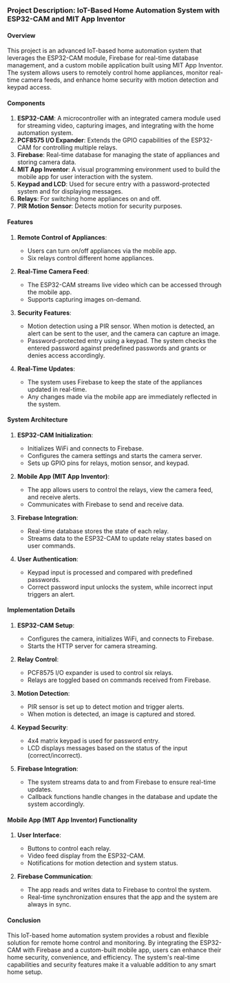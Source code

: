 ### Project Description: IoT-Based Home Automation System with ESP32-CAM and MIT App Inventor

#### Overview

This project is an advanced IoT-based home automation system that leverages the ESP32-CAM module, Firebase for real-time database management, and a custom mobile application built using MIT App Inventor. The system allows users to remotely control home appliances, monitor real-time camera feeds, and enhance home security with motion detection and keypad access.

#### Components

1. **ESP32-CAM**: A microcontroller with an integrated camera module used for streaming video, capturing images, and integrating with the home automation system.
2. **PCF8575 I/O Expander**: Extends the GPIO capabilities of the ESP32-CAM for controlling multiple relays.
3. **Firebase**: Real-time database for managing the state of appliances and storing camera data.
4. **MIT App Inventor**: A visual programming environment used to build the mobile app for user interaction with the system.
5. **Keypad and LCD**: Used for secure entry with a password-protected system and for displaying messages.
6. **Relays**: For switching home appliances on and off.
7. **PIR Motion Sensor**: Detects motion for security purposes.

#### Features

1. **Remote Control of Appliances**:
   - Users can turn on/off appliances via the mobile app.
   - Six relays control different home appliances.
   
2. **Real-Time Camera Feed**:
   - The ESP32-CAM streams live video which can be accessed through the mobile app.
   - Supports capturing images on-demand.
   
3. **Security Features**:
   - Motion detection using a PIR sensor. When motion is detected, an alert can be sent to the user, and the camera can capture an image.
   - Password-protected entry using a keypad. The system checks the entered password against predefined passwords and grants or denies access accordingly.
   
4. **Real-Time Updates**:
   - The system uses Firebase to keep the state of the appliances updated in real-time.
   - Any changes made via the mobile app are immediately reflected in the system.

#### System Architecture

1. **ESP32-CAM Initialization**:
   - Initializes WiFi and connects to Firebase.
   - Configures the camera settings and starts the camera server.
   - Sets up GPIO pins for relays, motion sensor, and keypad.

2. **Mobile App (MIT App Inventor)**:
   - The app allows users to control the relays, view the camera feed, and receive alerts.
   - Communicates with Firebase to send and receive data.

3. **Firebase Integration**:
   - Real-time database stores the state of each relay.
   - Streams data to the ESP32-CAM to update relay states based on user commands.

4. **User Authentication**:
   - Keypad input is processed and compared with predefined passwords.
   - Correct password input unlocks the system, while incorrect input triggers an alert.

#### Implementation Details

1. **ESP32-CAM Setup**:
   - Configures the camera, initializes WiFi, and connects to Firebase.
   - Starts the HTTP server for camera streaming.

2. **Relay Control**:
   - PCF8575 I/O expander is used to control six relays.
   - Relays are toggled based on commands received from Firebase.

3. **Motion Detection**:
   - PIR sensor is set up to detect motion and trigger alerts.
   - When motion is detected, an image is captured and stored.

4. **Keypad Security**:
   - 4x4 matrix keypad is used for password entry.
   - LCD displays messages based on the status of the input (correct/incorrect).

5. **Firebase Integration**:
   - The system streams data to and from Firebase to ensure real-time updates.
   - Callback functions handle changes in the database and update the system accordingly.

#### Mobile App (MIT App Inventor) Functionality

1. **User Interface**:
   - Buttons to control each relay.
   - Video feed display from the ESP32-CAM.
   - Notifications for motion detection and system status.

2. **Firebase Communication**:
   - The app reads and writes data to Firebase to control the system.
   - Real-time synchronization ensures that the app and the system are always in sync.

#### Conclusion

This IoT-based home automation system provides a robust and flexible solution for remote home control and monitoring. By integrating the ESP32-CAM with Firebase and a custom-built mobile app, users can enhance their home security, convenience, and efficiency. The system's real-time capabilities and security features make it a valuable addition to any smart home setup.
